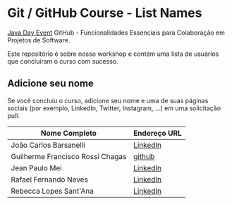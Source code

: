# Git / GitHub Course - List Names

[Java Day Event](https://javanoroeste.com.br/javanoroeste/javaday_riopreto/) GitHub - Funcionalidades Essenciais para Colaboração em Projetos de Software.

Este repositório é sobre nosso workshop e contém uma lista de usuários que concluíram o curso com sucesso.

## Adicione seu nome

Se você concluiu o curso, adicione seu nome e uma de suas páginas sociais (por exemplo, LinkedIn, Twitter, Instagram, ...) em uma solicitação pull.

|Nome Completo| Endereço URL | 
|--|--| 
| João Carlos Barsanelli | [LinkedIn](https://www.linkedin.com/in/joão-carlos-barsanelli) |
| Guilherme Francisco Rossi Chagas | [github](https://github.com/GuilhermeFranci) |
| Jean Paulo Mei | [LinkedIn](https://br.linkedin.com/in/jean-paulo-mei-a42056137) |
| Rafael Fernando Neves | [LinkedIn](https://www.linkedin.com/in/rafael-neves-774251150/) |
| Rebecca Lopes Sant'Ana | [LinkedIn](https://www.linkedin.com/in/rebecca-santana-767440194/) |